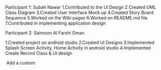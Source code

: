 Participant 1: Subah Nawar
1.Contributed to the UI Design
2 Created UML Class Diagram
3.Created User Interface Mock up
4.Created Story Board Sequence
5.Worked on the Wiki pages
6.Worked on README.md file
7.Contributed in implementing application design

Participant 2: Saimoon Al Farshi Oman

1.Created project on android studio
2.Created UI Designs
3.Implemented Splash Screen Activity, Home Activity in android studio
4.Implemented Create Record Class & UI design

 Add a custom

